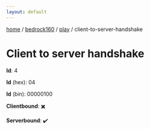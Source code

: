 ```yaml
---
layout: default
---
```


[home](/)  /  [bedrock160](/protocol/bedrock160)  /  [play](/protocol/bedrock160/play)  /  client-to-server-handshake

# Client to server handshake

**Id**: 4

**Id** (hex): 04

**Id** (bin): 00000100

**Clientbound**: ✖️

**Serverbound**: ✔️
